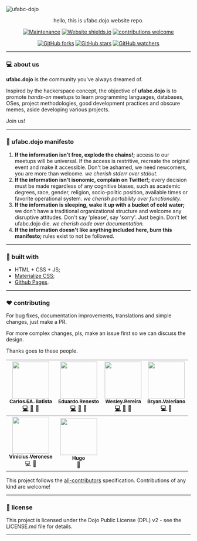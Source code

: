 ![ufabc-dojo](https://i.imgur.com/VG8GxxI.jpg)

<p align="center">
hello, this is ufabc.dojo website repo.
<p/>

<p align="center"

[![Maintenance](https://img.shields.io/badge/Maintained%3F-yes-green.svg)](http://ufabcdojo.me)
[![Website shields.io](https://img.shields.io/website-up-down-green-red/http/shields.io.svg)](http://ufabcdojo.me)
[![contributions welcome](https://img.shields.io/badge/contributions-welcome-brightgreen.svg?style=flat)](https://github.com/ufabc-dojo/ufabc-dojo.github.io/issues)
>
<p/>


<p align="center"

[![GitHub forks](https://img.shields.io/github/forks/ufabc-dojo/ufabc-dojo.github.io.svg?style=social&label=Fork&maxAge=2592000)](https://GitHub.com/ufabc-dojo/ufabc-dojo.github.io/network/)
[![GitHub stars](https://img.shields.io/github/stars/ufabc-dojo/ufabc-dojo.github.io.svg?style=social&label=Star&maxAge=2592000)](https://GitHub.com/ufabc-dojo/ufabc-dojo.github.io/stargazers/)
[![GitHub watchers](https://img.shields.io/github/watchers/ufabc-dojo/ufabc-dojo.github.io.svg?style=social&label=Watch&maxAge=2592000)](https://GitHub.com/ufabc-dojo/ufabc-dojo.github.io/watchers) 
>
</p>

---

### :computer: about us

**ufabc.dojo** is the community you've always dreamed of.

Inspired by the hackerspace concept, the objective of **ufabc.dojo** is to promote *hands-on* meetups to learn programming languages, databases, OSes, project methodologies, good development practices and obscure memes, aside developing various projects.

Join us!

---

### :notebook: ufabc.dojo manifesto


1. **If the information isn't free, explode the chains!;** access to our meetups will be universal. If the access is restritive, recreate the original event and make it accessible. Don't be ashamed, we need newcomers, you are more than welcome. *we cherish stderr over stdout.*
2. **If the information isn't isonomic, complain on Twitter!;** every decision must be made regardless of any cognitive biases, such as academic degrees, race, gender, religion, socio-politic position, available times or favorite operational system. *we cherish portability over functionality.*
3. **If the information is sleeping, wake it up with a bucket of cold water;** we don't have a traditional organizational structure and welcome any disruptive attitudes. Don't say 'please', say 'sorry'. Just begin. Don't let ufabc.dojo die. *we cherish code over documentation.*
4. **If the information doesn't like anything included here, burn this manifesto;** rules exist to not be followed.


---

### :wrench: built with

- HTML + CSS + JS;
- [Materialize CSS](https://materializecss.com/);
- [Github Pages](https://pages.github.com/).

---

### :hearts: contributing

For bug fixes, documentation improvements, translations and simple changes, just make a PR. <br/>

For more complex changes, pls, make an issue first so we can discuss the design. <br/>

Thanks goes to these people. <br/>

| [<img src="https://avatars0.githubusercontent.com/u/32149699" width="100px;"/><br /><sub><b>Carlos EA. Batista</b></sub>](https://github.com/el-unicorn)<br />[💻](http://github.com/ufabc-dojo/ufabc-dojo.github.io/commits?author=el-unicorn "Code") [📖](http://github.com/ufabc-dojo/ufabc-dojo.github.io/commits?author=el-unicorn "Documentation") 🎨 | [<img src="https://avatars1.githubusercontent.com/u/3143235?s=400&v=4" width="100px;"/><br /><sub><b>Eduardo Renesto</b></sub>](https://github.com/EduRenesto)<br />[💻](http://github.com/ufabc-dojo/ufabc-dojo.github.io/commits?author=EduRenesto "Code") [📖](http://github.com/ufabc-dojo/ufabc-dojo.github.io/commits?author=EduRenesto "Documentation") :eyes: | [<img src="https://avatars2.githubusercontent.com/u/26045915?s=400&v=4" width="100px;"/><br /><sub><b>Wesley Pereira</b></sub>](https://github.com/wxnn08)<br /> [💻](http://github.com/ufabc-dojo/ufabc-dojo.github.io/commits?author=wxnn08 "Code") [📖](http://github.com/ufabc-dojo/ufabc-dojo.github.io/commits?author=wxnn08 "Documentation") 🎨 | [<img src="https://avatars0.githubusercontent.com/u/31058593?s=460&v=4" width="100px;"/><br /><sub><b>Bryan Valeriano</b></sub>](https://github.com/BryanValeriano)<br /> 💻 📖   
| :---: | :---: | :---: | :---: |
| [<img src="https://avatars0.githubusercontent.com/u/17662742?s=460&v=4" width="100px;"/><br /><sub><b>Vinícius Veronese</b></sub>](https://github.com/Vimerum)<br /> 💻 📖  |  [<img src="https://avatars3.githubusercontent.com/u/29442374?s=460&v=4" width="100px;"/><br /><sub><b>Hugo</b></sub>](https://github.com/ohugo)<br /> 📖 |


This project follows the [all-contributors](https://github.com/kentcdodds/all-contributors) specification. Contributions of any kind are welcome!

---

### :page_facing_up: license 

This project is licensed under the Dojo Public License (DPL) v2 - see the LICENSE.md file for details.

---

